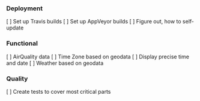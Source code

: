 ### Deployment

[ ] Set up Travis builds
[ ] Set up AppVeyor builds
[ ] Figure out, how to self-update

### Functional

[ ] AirQuality data
[ ] Time Zone based on geodata
[ ] Display precise time and date
[ ] Weather based on geodata

### Quality
[ ] Create tests to cover most critical parts
